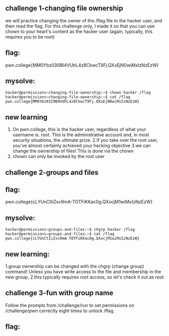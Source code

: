 ## challenge 1-changing file ownership
 we will practice changing the owner of the /flag file to the hacker user, and then read the flag. For this challenge only, I made it so that you can use chown to your heart's content as the hacker user (again, typically, this requires you to be root)

 ## flag:
 pwn.college{MM0Ybz03I9B4VUhL4z8CkwcT9Fj.QXxEjN0wiMxIzNzEzW}

 ## mysolve:
 ```
hacker@permissions~changing-file-ownership:~$ chown hacker /flag
hacker@permissions~changing-file-ownership:~$ cat /flag
pwn.college{MM0Ybz03I9B4VUhL4z8CkwcT9Fj.QXxEjN0wiMxIzNzEzW}
```

## new learning
1. On pwn.college, this is the hacker user, regardless of what your username is.
root. This is the administrative account and, in most security situations, the ultimate prize.
2.If you take over the root user, you've almost certainly achieved your hacking objective
3.we can change the ownership of files! This is done via the chown
4. chown can only be invoked by the root user

## challenge 2-groups and files

## flag:
pwn.college{cLYUnCtIiZsv9mA-TOTFiKKac0g.QXxcjM1wiMxIzNzEzW}

## mysolve:
```
hacker@permissions~groups-and-files:~$ chgrp hacker /flag
hacker@permissions~groups-and-files:~$ cat /flag
pwn.college{cLYUnCtIiZsv9mA-TOTFiKKac0g.QXxcjM1wiMxIzNzEzW}
```

## new learning:
1.group ownership can be changed with the chgrp (change group) command! Unless you have write access to the file and membership in the new group,
2.this typically requires root access, so let's check it out as root

## challenge 3-fun with group name
Follow the prompts from /challenge/run to set permissions on /challenge/pwn correctly eight times to unlock /flag.

## flag:
